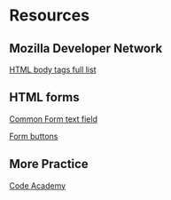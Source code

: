 # Resources

## Mozilla Developer Network
[HTML body tags full list](https://developer.mozilla.org/en-US/docs/Web/HTML/Element)


## HTML forms

[Common Form text field](http://www.the-art-of-web.com/html/html5-form-validation/)

[Form buttons](http://www.w3schools.com/tags/att_button_type.asp)


## More Practice

[Code Academy](https://www.codecademy.com/)
